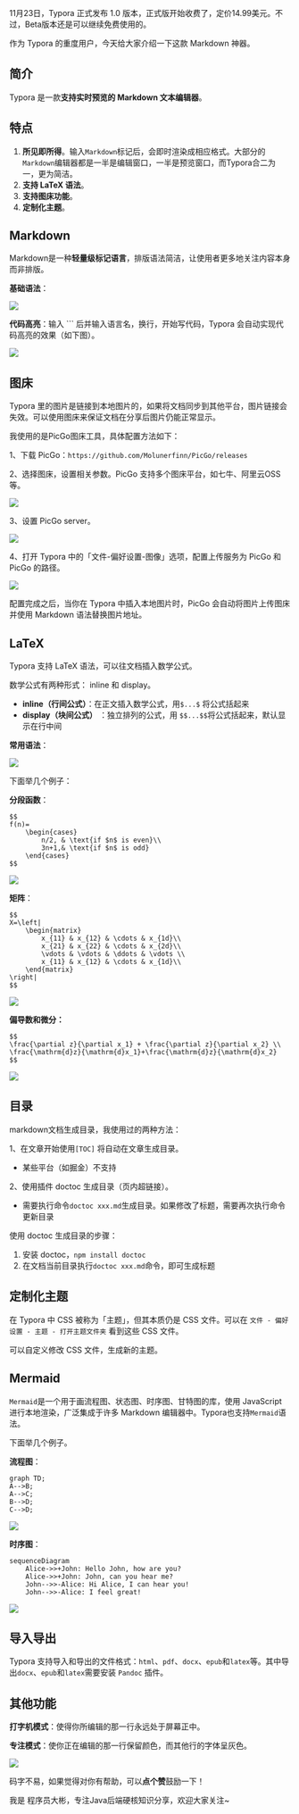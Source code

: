 11月23日，Typora 正式发布 1.0 版本，正式版开始收费了，定价14.99美元。不过，Beta版本还是可以继续免费使用的。

作为 Typora 的重度用户，今天给大家介绍一下这款 Markdown 神器。

##  简介

Typora 是一款**支持实时预览的 Markdown 文本编辑器**。

##  特点

1. **所见即所得**。输入`Markdown`标记后，会即时渲染成相应格式。大部分的`Markdown`编辑器都是一半是编辑窗口，一半是预览窗口，而Typora合二为一，更为简洁。
2. **支持 LaTeX 语法**。
3. **支持图床功能**。
4. **定制化主题**。



##  Markdown

Markdown是一种**轻量级标记语言**，排版语法简洁，让使用者更多地关注内容本身而非排版。

**基础语法**：

![](http://img.dabin-coder.cn/image/image-20211205134819994.png)

**代码高亮**：输入 ``` 后并输入语言名，换行，开始写代码，Typora 会自动实现代码高亮的效果（如下图）。

![](http://img.dabin-coder.cn/image/image-20211205133939439.png)

##  图床

Typora 里的图片是链接到本地图片的，如果将文档同步到其他平台，图片链接会失效。可以使用图床来保证文档在分享后图片仍能正常显示。

我使用的是PicGo图床工具，具体配置方法如下：

1、下载 PicGo：`https://github.com/Molunerfinn/PicGo/releases`

2、选择图床，设置相关参数。PicGo 支持多个图床平台，如七牛、阿里云OSS等。

![](http://img.dabin-coder.cn/image/图床1.png)

3、设置 PicGo server。

![](http://img.dabin-coder.cn/image/图床2.png)

4、打开 Typora 中的「文件-偏好设置-图像」选项，配置上传服务为 PicGo 和 PicGo 的路径。

![](http://img.dabin-coder.cn/image/图床3.png)

配置完成之后，当你在 Typora 中插入本地图片时，PicGo 会自动将图片上传图床并使用 Markdown 语法替换图片地址。

##  LaTeX

Typora 支持 LaTeX 语法，可以往文档插入数学公式。

数学公式有两种形式： inline 和 display。

- **inline（行间公式）**：在正文插入数学公式，用`$...$` 将公式括起来
- **display（块间公式）** ：独立排列的公式，用 `$$...$$`将公式括起来，默认显示在行中间

**常用语法**：

![](http://img.dabin-coder.cn/image/latex语法.png)

下面举几个例子：

**分段函数**：
```
$$
f(n)=
	\begin{cases}
		n/2, & \text{if $n$ is even}\\
		3n+1,& \text{if $n$ is odd}
	\end{cases}
$$
```
![](http://img.dabin-coder.cn/image/image-20211204235551407.png)

**矩阵**：
```
$$
X=\left|
	\begin{matrix}
		x_{11} & x_{12} & \cdots & x_{1d}\\
		x_{21} & x_{22} & \cdots & x_{2d}\\
		\vdots & \vdots & \ddots & \vdots \\
		x_{11} & x_{12} & \cdots & x_{1d}\\
	\end{matrix}
\right|
$$
```
![](http://img.dabin-coder.cn/image/image-20211204235601934.png)

**偏导数和微分：**
```
$$
\frac{\partial z}{\partial x_1} + \frac{\partial z}{\partial x_2} \\
\frac{\mathrm{d}z}{\mathrm{d}x_1}+\frac{\mathrm{d}z}{\mathrm{d}x_2}
$$
```

![](http://img.dabin-coder.cn/image/image-20211204235614665.png)

##  目录

markdown文档生成目录，我使用过的两种方法：

1、在文章开始使用`[TOC]` 将自动在文章生成目录。

- 某些平台（如掘金）不支持

2、使用插件 doctoc 生成目录（页内超链接）。

- 需要执行命令`doctoc xxx.md`生成目录。如果修改了标题，需要再次执行命令更新目录

使用 doctoc 生成目录的步骤：

1. 安装 doctoc，`npm install doctoc`
2. 在文档当前目录执行`doctoc xxx.md`命令，即可生成标题

##  定制化主题

在 Typora 中 CSS 被称为「主题」，但其本质仍是 CSS 文件。可以在 `文件 - 偏好设置 - 主题 - 打开主题文件夹` 看到这些 CSS 文件。

可以自定义修改 CSS 文件，生成新的主题。



## Mermaid

`Mermaid`是一个用于画流程图、状态图、时序图、甘特图的库，使用 JavaScript 进行本地渲染，广泛集成于许多 Markdown 编辑器中。Typora也支持`Mermaid`语法。

下面举几个例子。

**流程图**：

```mermaid
graph TD;
A-->B;
A-->C; 
B-->D;
C-->D;
```

![](http://img.dabin-coder.cn/image/image-20211204235313626.png)

**时序图**：

```mermaid
sequenceDiagram
    Alice->>+John: Hello John, how are you?
    Alice->>+John: John, can you hear me?
    John-->>-Alice: Hi Alice, I can hear you!
    John-->>-Alice: I feel great!
```

![](http://img.dabin-coder.cn/image/image-20211204235348115.png)

##  导入导出

Typora 支持导入和导出的文件格式：`html`、`pdf`、`docx`、`epub`和`latex`等。其中导出`docx`、`epub`和`latex`需要安装 `Pandoc` 插件。

##  其他功能

**打字机模式**：使得你所编辑的那一行永远处于屏幕正中。

**专注模式**：使你正在编辑的那一行保留颜色，而其他行的字体呈灰色。

![](http://img.dabin-coder.cn/image/image-20211204235513676.png)





码字不易，如果觉得对你有帮助，可以**点个赞**鼓励一下！

我是 程序员大彬，专注Java后端硬核知识分享，欢迎大家关注~



